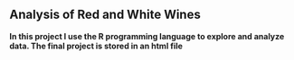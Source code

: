 ## Analysis of Red and White Wines

**In this project I use the R programming language to explore and analyze data.  The final project is stored in an html file**

